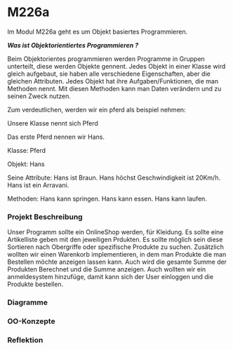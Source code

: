 # M226a

Im Modul M226a geht es um Objekt basiertes Programmieren.

***Was ist Objektorientiertes Programmieren ?***

Beim Objektorientes programmieren werden Programme in Gruppen unterteilt, diese werden Objekte gennent. Jedes Objekt in einer Klasse wird gleich aufgebaut, sie haben alle verschiedene Eigenschaften, aber die gleichen Attributen. Jedes Objekt hat ihre Aufgaben/Funktionen, die man Methoden nennt. Mit diesen Methoden kann man Daten verändern und zu seinen Zweck nutzen.

Zum verdeutlichen, werden wir ein pferd als beispiel nehmen:

Unsere Klasse nennt sich Pferd

Das erste Pferd nennen wir Hans.

Klasse: Pferd

Objekt: Hans

Seine Attribute:
Hans ist Braun.
Hans höchst Geschwindigkeit ist 20Km/h.
Hans ist ein Arravani.

Methoden:
Hans kann springen.
Hans kann essen.
Hans kann laufen.




### Projekt Beschreibung

Unser Programm sollte ein OnlineShop werden, für Kleidung. Es sollte eine Artikelliste geben mit den jeweiligen Prdukten. Es sollte möglich sein diese Sortieren nach Obergriffe oder spezifische Produkte zu suchen. Zusätzlich wollten wir einen Warenkorb implementieren, in dem man Produkte die man Bestellen möchte anzeigen lassen kann. Auch wird die gesamte Summe der Produkten Berechnet und die Summe anzeigen. Auch wollten wir ein anmeldesystem hinzufüge, damit kann sich der User einloggen und die Produkte bestellen.



### Diagramme

### OO-Konzepte

### Reflektion
